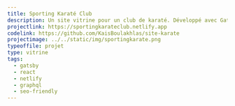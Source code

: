```yaml
---
title: Sporting Karaté Club
description: Un site vitrine pour un club de karaté. Développé avec Gatsby JS.
projectlink: https://sportingkarateclub.netlify.app
codelink: https://github.com/KaisBoulakhlas/site-karate
projectimage: ../../static/img/sportingkarate.png
typeoffile: projet
type: vitrine
tags:
  - gatsby
  - react
  - netlify
  - graphql
  - seo-friendly
---
```

